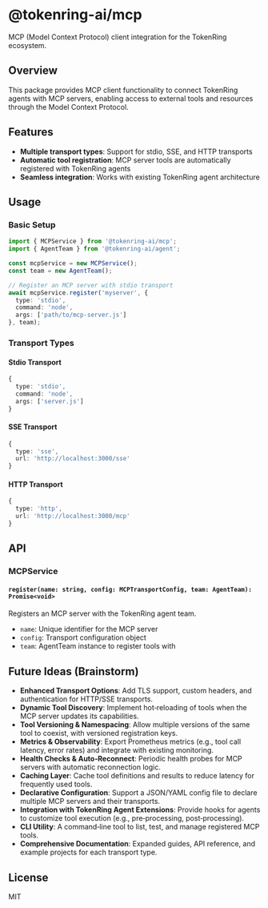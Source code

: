 # @tokenring-ai/mcp

MCP (Model Context Protocol) client integration for the TokenRing ecosystem.

## Overview

This package provides MCP client functionality to connect TokenRing agents with MCP servers, enabling access to external tools and resources through the Model Context Protocol.

## Features

- **Multiple transport types**: Support for stdio, SSE, and HTTP transports
- **Automatic tool registration**: MCP server tools are automatically registered with TokenRing agents
- **Seamless integration**: Works with existing TokenRing agent architecture

## Usage

### Basic Setup

```typescript
import { MCPService } from '@tokenring-ai/mcp';
import { AgentTeam } from '@tokenring-ai/agent';

const mcpService = new MCPService();
const team = new AgentTeam();

// Register an MCP server with stdio transport
await mcpService.register('myserver', {
  type: 'stdio',
  command: 'node',
  args: ['path/to/mcp-server.js']
}, team);
```

### Transport Types

#### Stdio Transport
```typescript
{
  type: 'stdio',
  command: 'node',
  args: ['server.js']
}
```

#### SSE Transport
```typescript
{
  type: 'sse',
  url: 'http://localhost:3000/sse'
}
```

#### HTTP Transport
```typescript
{
  type: 'http',
  url: 'http://localhost:3000/mcp'
}
```

## API

### MCPService

#### `register(name: string, config: MCPTransportConfig, team: AgentTeam): Promise<void>`

Registers an MCP server with the TokenRing agent team.

- `name`: Unique identifier for the MCP server
- `config`: Transport configuration object
- `team`: AgentTeam instance to register tools with

## Future Ideas (Brainstorm)

- **Enhanced Transport Options**: Add TLS support, custom headers, and authentication for HTTP/SSE transports.
- **Dynamic Tool Discovery**: Implement hot‑reloading of tools when the MCP server updates its capabilities.
- **Tool Versioning & Namespacing**: Allow multiple versions of the same tool to coexist, with versioned registration keys.
- **Metrics & Observability**: Export Prometheus metrics (e.g., tool call latency, error rates) and integrate with existing monitoring.
- **Health Checks & Auto‑Reconnect**: Periodic health probes for MCP servers with automatic reconnection logic.
- **Caching Layer**: Cache tool definitions and results to reduce latency for frequently used tools.
- **Declarative Configuration**: Support a JSON/YAML config file to declare multiple MCP servers and their transports.
- **Integration with TokenRing Agent Extensions**: Provide hooks for agents to customize tool execution (e.g., pre‑processing, post‑processing).
- **CLI Utility**: A command‑line tool to list, test, and manage registered MCP tools.
- **Comprehensive Documentation**: Expanded guides, API reference, and example projects for each transport type.

## License

MIT

